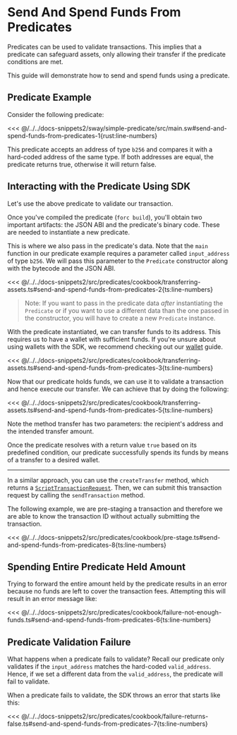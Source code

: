# Send And Spend Funds From Predicates

Predicates can be used to validate transactions. This implies that a predicate can safeguard assets, only allowing their transfer if the predicate conditions are met.

This guide will demonstrate how to send and spend funds using a predicate.

## Predicate Example

Consider the following predicate:

<<< @/../../docs-snippets2/sway/simple-predicate/src/main.sw#send-and-spend-funds-from-predicates-1{rust:line-numbers}

This predicate accepts an address of type `b256` and compares it with a hard-coded address of the same type. If both addresses are equal, the predicate returns true, otherwise it will return false.

## Interacting with the Predicate Using SDK

Let's use the above predicate to validate our transaction.

Once you've compiled the predicate (`forc build`), you'll obtain two important artifacts: the JSON ABI and the predicate's binary code. These are needed to instantiate a new predicate.

This is where we also pass in the predicate's data. Note that the `main` function in our predicate example requires a parameter called `input_address` of type `b256`. We will pass this parameter to the `Predicate` constructor along with the bytecode and the JSON ABI.

<<< @/../../docs-snippets2/src/predicates/cookbook/transferring-assets.ts#send-and-spend-funds-from-predicates-2{ts:line-numbers}

> Note: If you want to pass in the predicate data _after_ instantiating the `Predicate` or if you want to use a different data than the one passed in the constructor, you will have to create a new `Predicate` instance.

With the predicate instantiated, we can transfer funds to its address. This requires us to have a wallet with sufficient funds. If you're unsure about using wallets with the SDK, we recommend checking out our [wallet](../wallets/) guide.

<<< @/../../docs-snippets2/src/predicates/cookbook/transferring-assets.ts#send-and-spend-funds-from-predicates-3{ts:line-numbers}

Now that our predicate holds funds, we can use it to validate a transaction and hence execute our transfer. We can achieve that by doing the following:

<<< @/../../docs-snippets2/src/predicates/cookbook/transferring-assets.ts#send-and-spend-funds-from-predicates-5{ts:line-numbers}

Note the method transfer has two parameters: the recipient's address and the intended transfer amount.

Once the predicate resolves with a return value `true` based on its predefined condition, our predicate successfully spends its funds by means of a transfer to a desired wallet.

---

In a similar approach, you can use the `createTransfer` method, which returns a [`ScriptTransactionRequest`](https://fuels-ts-docs-api.vercel.app/classes/_fuel_ts_account.ScriptTransactionRequest.html). Then, we can submit this transaction request by calling the `sendTransaction` method.

The following example, we are pre-staging a transaction and therefore we are able to know the transaction ID without actually submitting the transaction.

<<< @/../../docs-snippets2/src/predicates/cookbook/pre-stage.ts#send-and-spend-funds-from-predicates-8{ts:line-numbers}

## Spending Entire Predicate Held Amount

Trying to forward the entire amount held by the predicate results in an error because no funds are left to cover the transaction fees. Attempting this will result in an error message like:

<<< @/../../docs-snippets2/src/predicates/cookbook/failure-not-enough-funds.ts#send-and-spend-funds-from-predicates-6{ts:line-numbers}

## Predicate Validation Failure

What happens when a predicate fails to validate? Recall our predicate only validates if the `input_address` matches the hard-coded `valid_address`. Hence, if we set a different data from the `valid_address`, the predicate will fail to validate.

When a predicate fails to validate, the SDK throws an error that starts like this:

<<< @/../../docs-snippets2/src/predicates/cookbook/failure-returns-false.ts#send-and-spend-funds-from-predicates-7{ts:line-numbers}
